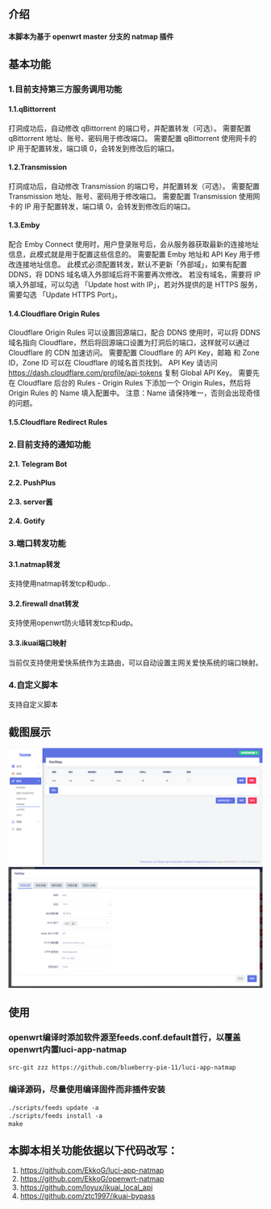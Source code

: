 ##  介绍

####    本脚本为基于 openwrt master 分支的 natmap 插件

## 基本功能

### 1.目前支持第三方服务调用功能
####    1.1.qBittorrent
打洞成功后，自动修改 qBittorrent 的端口号，并配置转发（可选）。
需要配置 qBittorrent 地址、账号、密码用于修改端口。
需要配置 qBittorrent 使用网卡的 IP 用于配置转发，端口填 0，会转发到修改后的端口。

####    1.2.Transmission
打洞成功后，自动修改 Transmission 的端口号，并配置转发（可选）。
需要配置 Transmission 地址、账号、密码用于修改端口。
需要配置 Transmission 使用网卡的 IP 用于配置转发，端口填 0，会转发到修改后的端口。

####   1.3.Emby
配合 Emby Connect 使用时，用户登录账号后，会从服务器获取最新的连接地址信息，此模式就是用于配置这些信息的。
需要配置 Emby 地址和 API Key 用于修改连接地址信息。
此模式必须配置转发，默认不更新「外部域」，如果有配置 DDNS，将 DDNS 域名填入外部域后将不需要再次修改。
若没有域名，需要将 IP 填入外部域，可以勾选 「Update host with IP」，若对外提供的是 HTTPS 服务，需要勾选 「Update HTTPS Port」。

####    1.4.Cloudflare Origin Rules
Cloudflare Origin Rules 可以设置回源端口，配合 DDNS 使用时，可以将 DDNS 域名指向 Cloudflare，然后将回源端口设置为打洞后的端口，这样就可以通过 Cloudflare 的 CDN 加速访问。
需要配置 Cloudflare 的 API Key，邮箱 和 Zone ID，Zone ID 可以在 Cloudflare 的域名首页找到。
API Key 请访问 https://dash.cloudflare.com/profile/api-tokens 复制 Global API Key。
需要先在 Cloudflare 后台的 Rules - Origin Rules 下添加一个 Origin Rules，然后将 Origin Rules 的 Name 填入配置中。
注意：Name 请保持唯一，否则会出现奇怪的问题。

####    1.5.Cloudflare Redirect Rules

    
### 2.目前支持的通知功能
####    2.1.  Telegram Bot
####    2.2.  PushPlus
####    2.3.  server酱
####    2.4.  Gotify

### 3.端口转发功能
####    3.1.natmap转发
支持使用natmap转发tcp和udp..

####    3.2.firewall dnat转发
支持使用openwrt防火墙转发tcp和udp。

####    3.3.ikuai端口映射
当前仅支持使用爱快系统作为主路由，可以自动设置主网关爱快系统的端口映射。

### 4.自定义脚本
支持自定义脚本


## 截图展示

![图1](./natmap-1.png)
![图2](./natmap-2.png)


## 使用

### openwrt编译时添加软件源至feeds.conf.default首行，以覆盖openwrt内置luci-app-natmap 

```
src-git zzz https://github.com/blueberry-pie-11/luci-app-natmap
```

### 编译源码，尽量使用编译固件而非插件安装

```
./scripts/feeds update -a
./scripts/feeds install -a
make
```

##  本脚本相关功能依据以下代码改写：
1.  https://github.com/EkkoG/luci-app-natmap
2.  https://github.com/EkkoG/openwrt-natmap
3.  https://github.com/loyux/ikuai_local_api
4.  https://github.com/ztc1997/ikuai-bypass



